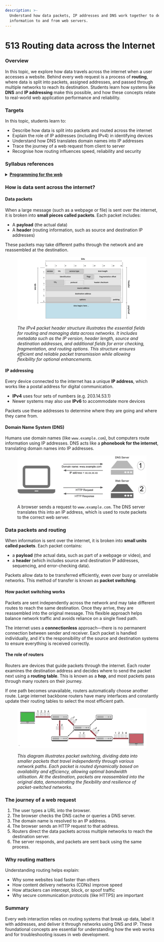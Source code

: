 ```yaml
---
description: >-
  Understand how data packets, IP addresses and DNS work together to deliver
  information to and from web servers.
---
```


# 513 Routing data across the Internet

### Overview

In this topic, we explore how data travels across the internet when a user accesses a website. Behind every web request is a process of **routing**, where data is split into packets, assigned addresses, and passed through multiple networks to reach its destination. Students learn how systems like **DNS** and **IP addressing** make this possible, and how these concepts relate to real-world web application performance and reliability.

### Targets

In this topic, students learn to:

* Describe how data is split into packets and routed across the internet
* Explain the role of IP addresses (including IPv4) in identifying devices
* Understand how DNS translates domain names into IP addresses
* Trace the journey of a web request from client to server
* Recognise how routing influences speed, reliability and security

### Syllabus references

<details>

<summary><a href="https://curriculum.nsw.edu.au/learning-areas/tas/software-engineering-11-12-2022/content/year-12/fa6aab137e"><strong>Programming for the web</strong></a></summary>

**Data transmission using the web**

* Investigate and practise how data is transferred on the internet\
  – data packets\
  – internet protocol (IP) addresses, including IPv4\
  – domain name systems (DNS)

</details>

### How is data sent across the internet?

#### Data packets

When a large message (such as a webpage or file) is sent over the internet, it is broken into **small pieces called packets**. Each packet includes:

* A **payload** (the actual data)
* A **header** (routing information, such as source and destination IP addresses)

These packets may take different paths through the network and are reassembled at the destination.

<figure><img src="../../.gitbook/assets/image (24).png" alt=""><figcaption><p><em>The IPv4 packet header structure illustrates the essential fields for routing and managing data across networks. It includes metadata such as the IP version, header length, source and destination addresses, and additional fields for error checking, fragmentation, and routing options. This structure ensures efficient and reliable packet transmission while allowing flexibility for optional enhancements.</em></p></figcaption></figure>

#### IP addressing

Every device connected to the internet has a unique **IP address**, which works like a postal address for digital communication.

* **IPv4** uses four sets of numbers (e.g. 203.14.53.1)
* Newer systems may also use **IPv6** to accommodate more devices

Packets use these addresses to determine where they are going and where they came from.

#### Domain Name System (DNS)

Humans use domain names (like `www.example.com`), but computers route information using IP addresses. DNS acts like a **phonebook for the internet**, translating domain names into IP addresses.

<figure><img src="../../.gitbook/assets/image.png" alt=""><figcaption><p>A browser sends a request to <code>www.example.com</code>. The DNS server translates this into an IP address, which is used to route packets to the correct web server.</p></figcaption></figure>

### Data packets and routing

When information is sent over the internet, it is broken into **small units called packets**. Each packet contains:

* a **payload** (the actual data, such as part of a webpage or video), and
* a **header** (which includes source and destination IP addresses, sequencing, and error-checking data).

Packets allow data to be transferred efficiently, even over busy or unreliable networks. This method of transfer is known as **packet switching**.

#### How packet switching works

Packets are sent independently across the network and may take different routes to reach the same destination. Once they arrive, they are reassembled into the original message. This flexible approach helps balance network traffic and avoids reliance on a single fixed path.

The internet uses a **connectionless** approach—there is no permanent connection between sender and receiver. Each packet is handled individually, and it's the responsibility of the source and destination systems to ensure everything is received correctly.

#### The role of routers

Routers are devices that guide packets through the internet. Each router examines the destination address and decides where to send the packet next using a **routing table**. This is known as a **hop**, and most packets pass through many routers on their journey.

If one path becomes unavailable, routers automatically choose another route. Large internet backbone routers have many interfaces and constantly update their routing tables to select the most efficient path.

<figure><img src="../../.gitbook/assets/image (25).png" alt=""><figcaption><p><em>This diagram illustrates packet switching, dividing data into smaller packets that travel independently through various network paths. Each packet is routed dynamically based on availability and efficiency, allowing optimal bandwidth utilisation. At the destination, packets are reassembled into the original data, demonstrating the flexibility and resilience of packet-switched networks.</em></p></figcaption></figure>

### The journey of a web request

1. The user types a URL into the browser.
2. The browser checks the DNS cache or queries a DNS server.
3. The domain name is resolved to an IP address.
4. The browser sends an HTTP request to that address.
5. Routers direct the data packets across multiple networks to reach the destination server.
6. The server responds, and packets are sent back using the same process.

### Why routing matters

Understanding routing helps explain:

* Why some websites load faster than others
* How content delivery networks (CDNs) improve speed
* How attackers can intercept, block, or spoof traffic
* Why secure communication protocols (like HTTPS) are important

### Summary

Every web interaction relies on routing systems that break up data, label it with addresses, and deliver it through networks using DNS and IP. These foundational concepts are essential for understanding how the web works and for troubleshooting issues in web development.



